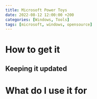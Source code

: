 ```yaml
---
title: Microsoft Power Toys
date: 2022-08-12 12:00:00 +200
categories: [Windows, Tools]
tags: [microsoft, windows, opensource]
---
```


# How to get it
## Keeping it updated
# What do I use it for
